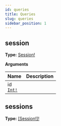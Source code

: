 ```yaml
---
id: queries
title: Queries
slug: queries
sidebar_position: 1
---
```


## session

**Type:** [Session!](/koala-app/docs/development/api/objects#session)



<p style={{ marginBottom: "0.4em" }}><strong>Arguments</strong></p>

<table>
<thead><tr><th>Name</th><th>Description</th></tr></thead>
<tbody>
<tr>
<td>
id<br />
<a href="/koala-app/docs/development/api/scalars#int"><code>Int!</code></a>
</td>
<td>

</td>
</tr>
</tbody>
</table>

## sessions

**Type:** [[Session!]!](/koala-app/docs/development/api/objects#session)



